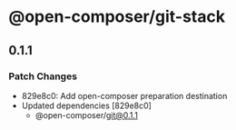 # @open-composer/git-stack

## 0.1.1

### Patch Changes

- 829e8c0: Add open-composer preparation destination
- Updated dependencies [829e8c0]
  - @open-composer/git@0.1.1
